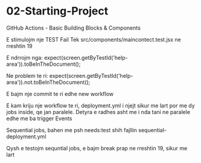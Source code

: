 # 02-Starting-Project
GitHub Actions - Basic Building Blocks &amp; Components

E stimulojm nje TEST Fail
Tek src/components/maincontect.test.jsx ne rreshtin 19

E ndrrojm nga: expect(screen.getByTestId('help-area')).toBeInTheDocument();

Ne problem te ri: expect(screen.getByTestId('help-area')).not.toBeInTheDocument();

E bajm nje commit te ri edhe new workflow

E kam kriju nje workflow te ri,  deployment.yml  i njejt sikur me lart por me dy jobs inside, qe jan paralele.
Detyra e radhes asht me i nda tani ne paralele edhe me ba trigger Events

Sequential jobs, bahen me psh  needs:test shih fajllin sequential-deployment.yml

Qysh e testojm sequntial jobs, e bajm break prap ne rreshtin 19, sikur me lart
